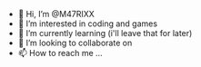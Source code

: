 - 👋 Hi, I’m @M47RIXX
- 👀 I’m interested in coding and games 
- 🌱 I’m currently learning (i'll leave that for later)
- 💞️ I’m looking to collaborate on 
- 📫 How to reach me ...

<!---
M47RIXX/M47RIXX is a ✨ special ✨ repository because its `README.md` (this file) appears on your GitHub profile.
You can click the Preview link to take a look at your changes.
--->
